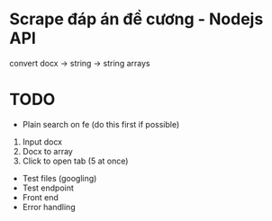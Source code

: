 # Scrape đáp án đề cương - Nodejs API

convert docx -> string -> string arrays

# TODO

- Plain search on fe (do this first if possible)

1. Input docx
2. Docx to array
3. Click to open tab (5 at once)

- Test files (googling)
- Test endpoint
- Front end
- Error handling
